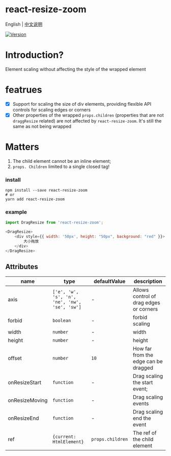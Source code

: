 # react-resize-zoom

English | [中文说明](./README_CN.md)

[![Version](https://img.shields.io/badge/version-2.1.3-green)](https://www.npmjs.com/package/react-resize-zoom)

# Introduction?

Element scaling without affecting the style of the wrapped element

# featrues

- [x] Support for scaling the size of div elements, providing flexible API controls for scaling edges or corners
- [x] Other properties of the wrapped `props.children` (properties that are not `draggResize` related) are not affected by `react-resize-zoom`. It's still the same as not being wrapped

# Matters

1. The child element cannot be an inline element;
2. `props. Children` limited to a single closed tag!

### install
```
npm install --save react-resize-zoom
# or
yarn add react-resize-zoom
```

### example
```javascript
import DragResize from 'react-resize-zoom';

<DragResize>
    <div style={{ width: '50px', height: "50px", background: "red" }}>
        大小拖放
    </div>
</DragResize>
```

## Attributes

| name                          | type                  | defaultValue                                                   | description                                                                                                      |
| ----------------------------- | --------------------- | -------------------------------------------------------------- | --------------------------------------------------------------------------------------------------------- |
| axis                          | `['e', 'w', 's', 'n', 'ne', 'nw', 'se', 'sw']`            | -                                           | Allows control of drag edges or corners                                                                                  |
| forbid                          | `boolean`     | -                                                  | forbid scaling                                                                                  |
| width                         | `number`                          | -                                                  | width                                                                                  |
| height                        | `number`                          | -                                                  | height                                                                                  |
| offset                        | `number`                          | `10`                                               | How far from the edge can be dragged                                                                              |
| onResizeStart                 | `function`                        | -                                                  | Drag scaling the start event;                                                                                          |
| onResizeMoving                | `function`                        | -                                                  | Drag scaling events                      |
| onResizeEnd                   | `function`                        | -                                                  | Drag scaling end the event                                                                                  |
| ref                           | `{current: HtmlElement}`          | `props.children`                                   | The ref of the child element                                                                                  |



